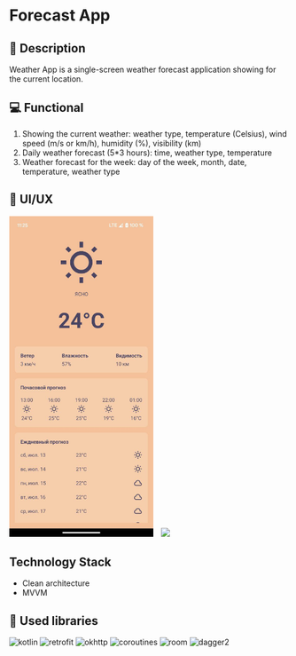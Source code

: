 # Forecast App
## :scroll: Description
Weather App is a single-screen weather forecast application showing for the current location.
## :computer: Functional
1. Showing the current weather: weather type, temperature (Celsius), wind speed (m/s or km/h), humidity (%), visibility (km)
2. Daily weather forecast (5*3 hours): time, weather type, temperature
3. Weather forecast for the week: day of the week, month, date, temperature, weather type
## :iphone: UI/UX
<img src="https://github.com/yarokovisty/Portfolio/blob/main/ForecastApp/img/img_readme.jpg" width="260">&emsp;<img src="/results/screenshot_2.png" width="260">&emsp;
## Technology Stack
* Clean architecture
* MVVM
## :open_book: Used libraries
![kotlin](https://img.shields.io/badge/kotlin-1.9.0-orange)
![retrofit](https://img.shields.io/badge/retrofit-2.9.0-green)
![okhttp](https://img.shields.io/badge/okhttp-4.12.0-green)
![coroutines](https://img.shields.io/badge/coroutines-1.7.3-red)
![room](https://img.shields.io/badge/room-2.6.1-blue)
![dagger2](https://img.shields.io/badge/dagger2-2.51.1-blue)